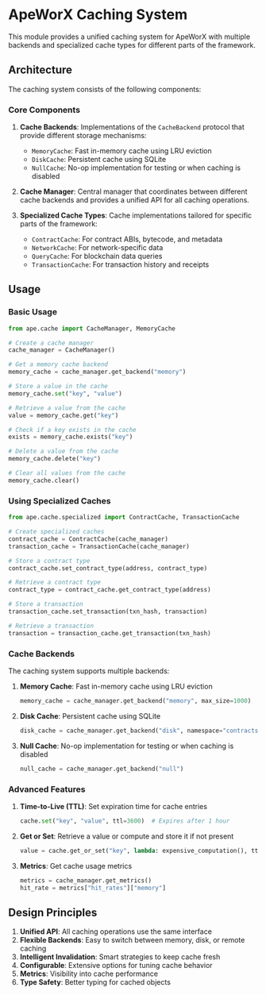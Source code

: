 # ApeWorX Caching System

This module provides a unified caching system for ApeWorX with multiple backends and specialized cache types for different parts of the framework.

## Architecture

The caching system consists of the following components:

### Core Components

1. **Cache Backends**: Implementations of the `CacheBackend` protocol that provide different storage mechanisms:
   - `MemoryCache`: Fast in-memory cache using LRU eviction
   - `DiskCache`: Persistent cache using SQLite
   - `NullCache`: No-op implementation for testing or when caching is disabled

2. **Cache Manager**: Central manager that coordinates between different cache backends and provides a unified API for all caching operations.

3. **Specialized Cache Types**: Cache implementations tailored for specific parts of the framework:
   - `ContractCache`: For contract ABIs, bytecode, and metadata
   - `NetworkCache`: For network-specific data
   - `QueryCache`: For blockchain data queries
   - `TransactionCache`: For transaction history and receipts

## Usage

### Basic Usage

```python
from ape.cache import CacheManager, MemoryCache

# Create a cache manager
cache_manager = CacheManager()

# Get a memory cache backend
memory_cache = cache_manager.get_backend("memory")

# Store a value in the cache
memory_cache.set("key", "value")

# Retrieve a value from the cache
value = memory_cache.get("key")

# Check if a key exists in the cache
exists = memory_cache.exists("key")

# Delete a value from the cache
memory_cache.delete("key")

# Clear all values from the cache
memory_cache.clear()
```

### Using Specialized Caches

```python
from ape.cache.specialized import ContractCache, TransactionCache

# Create specialized caches
contract_cache = ContractCache(cache_manager)
transaction_cache = TransactionCache(cache_manager)

# Store a contract type
contract_cache.set_contract_type(address, contract_type)

# Retrieve a contract type
contract_type = contract_cache.get_contract_type(address)

# Store a transaction
transaction_cache.set_transaction(txn_hash, transaction)

# Retrieve a transaction
transaction = transaction_cache.get_transaction(txn_hash)
```

### Cache Backends

The caching system supports multiple backends:

1. **Memory Cache**: Fast in-memory cache using LRU eviction
   ```python
   memory_cache = cache_manager.get_backend("memory", max_size=1000)
   ```

2. **Disk Cache**: Persistent cache using SQLite
   ```python
   disk_cache = cache_manager.get_backend("disk", namespace="contracts", max_size=1024**3)
   ```

3. **Null Cache**: No-op implementation for testing or when caching is disabled
   ```python
   null_cache = cache_manager.get_backend("null")
   ```

### Advanced Features

1. **Time-to-Live (TTL)**: Set expiration time for cache entries
   ```python
   cache.set("key", "value", ttl=3600)  # Expires after 1 hour
   ```

2. **Get or Set**: Retrieve a value or compute and store it if not present
   ```python
   value = cache.get_or_set("key", lambda: expensive_computation(), ttl=3600)
   ```

3. **Metrics**: Get cache usage metrics
   ```python
   metrics = cache_manager.get_metrics()
   hit_rate = metrics["hit_rates"]["memory"]
   ```

## Design Principles

1. **Unified API**: All caching operations use the same interface
2. **Flexible Backends**: Easy to switch between memory, disk, or remote caching
3. **Intelligent Invalidation**: Smart strategies to keep cache fresh
4. **Configurable**: Extensive options for tuning cache behavior
5. **Metrics**: Visibility into cache performance
6. **Type Safety**: Better typing for cached objects
